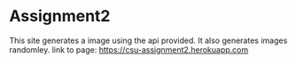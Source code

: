 # Assignment2
This site generates a image using the api provided. It also generates images randomley.
link to page: https://csu-assignment2.herokuapp.com
